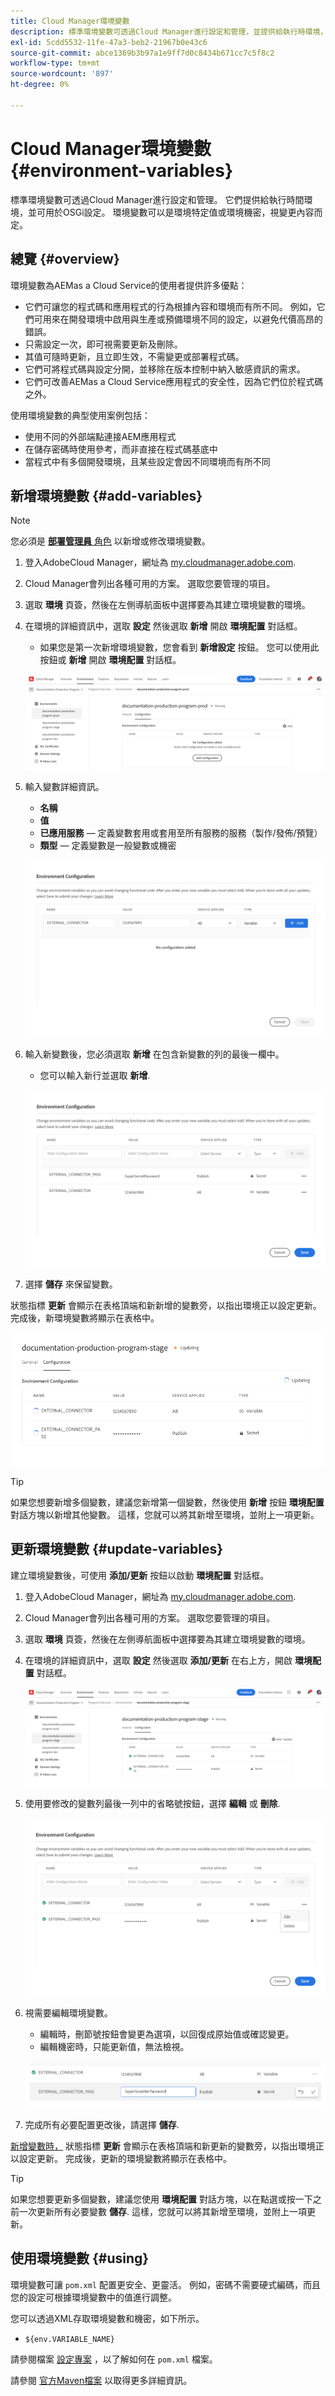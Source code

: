 ```yaml
---
title: Cloud Manager環境變數
description: 標準環境變數可透過Cloud Manager進行設定和管理，並提供給執行時環境，以用於OSGi設定。
exl-id: 5cdd5532-11fe-47a3-beb2-21967b0e43c6
source-git-commit: abce1369b3b97a1e9ff7d0c8434b671cc7c5f8c2
workflow-type: tm+mt
source-wordcount: '897'
ht-degree: 0%

---
```



# Cloud Manager環境變數 {#environment-variables}

標準環境變數可透過Cloud Manager進行設定和管理。 它們提供給執行時間環境，並可用於OSGi設定。 環境變數可以是環境特定值或環境機密，視變更內容而定。

## 總覽 {#overview}

環境變數為AEMas a Cloud Service的使用者提供許多優點：

* 它們可讓您的程式碼和應用程式的行為根據內容和環境而有所不同。 例如，它們可用來在開發環境中啟用與生產或預備環境不同的設定，以避免代價高昂的錯誤。
* 只需設定一次，即可視需要更新及刪除。
* 其值可隨時更新，且立即生效，不需變更或部署程式碼。
* 它們可將程式碼與設定分開，並移除在版本控制中納入敏感資訊的需求。
* 它們可改善AEMas a Cloud Service應用程式的安全性，因為它們位於程式碼之外。

使用環境變數的典型使用案例包括：

* 使用不同的外部端點連接AEM應用程式
* 在儲存密碼時使用參考，而非直接在程式碼基底中
* 當程式中有多個開發環境，且某些設定會因不同環境而有所不同

## 新增環境變數 {#add-variables}

>[!NOTE]
>
>您必須是 [**部署管理員** 角色](/help/onboarding/cloud-manager-introduction.md#role-based-premissions) 以新增或修改環境變數。

1. 登入AdobeCloud Manager，網址為 [my.cloudmanager.adobe.com](https://my.cloudmanager.adobe.com/).
1. Cloud Manager會列出各種可用的方案。 選取您要管理的項目。
1. 選取 **環境** 頁簽，然後在左側導航面板中選擇要為其建立環境變數的環境。
1. 在環境的詳細資訊中，選取 **設定** 然後選取 **新增** 開啟 **環境配置** 對話框。
   * 如果您是第一次新增環境變數，您會看到 **新增設定** 按鈕。 您可以使用此按鈕或 **新增** 開啟 **環境配置** 對話框。

   ![「配置」頁簽](assets/configuration-tab.png)

1. 輸入變數詳細資訊。
   * **名稱**
   * **值**
   * **已應用服務**  — 定義變數套用或套用至所有服務的服務（製作/發佈/預覽）
   * **類型**  — 定義變數是一般變數或機密

   ![新增變數](assets/add-variable.png)

1. 輸入新變數後，您必須選取 **新增** 在包含新變數的列的最後一欄中。
   * 您可以輸入新行並選取 **新增**.

   ![儲存變數](assets/save-variables.png)

1. 選擇 **儲存** 來保留變數。

狀態指標 **更新** 會顯示在表格頂端和新新增的變數旁，以指出環境正以設定更新。 完成後，新環境變數將顯示在表格中。

![更新變數](assets/updating-variables.png)

>[!TIP]
>
>如果您想要新增多個變數，建議您新增第一個變數，然後使用 **新增** 按鈕 **環境配置** 對話方塊以新增其他變數。 這樣，您就可以將其新增至環境，並附上一項更新。

## 更新環境變數 {#update-variables}

建立環境變數後，可使用 **添加/更新** 按鈕以啟動 **環境配置** 對話框。

1. 登入AdobeCloud Manager，網址為 [my.cloudmanager.adobe.com](https://my.cloudmanager.adobe.com/).
1. Cloud Manager會列出各種可用的方案。 選取您要管理的項目。
1. 選取 **環境** 頁簽，然後在左側導航面板中選擇要為其建立環境變數的環境。
1. 在環境的詳細資訊中，選取 **設定** 然後選取 **添加/更新** 在右上方，開啟 **環境配置** 對話框。

   ![變數的「新增/更新」按鈕](assets/add-update-variables.png)

1. 使用要修改的變數列最後一列中的省略號按鈕，選擇 **編輯** 或 **刪除**.

   ![編輯或刪除變數](assets/edit-delete-variable.png)

1. 視需要編輯環境變數。
   * 編輯時，刪節號按鈕會變更為選項，以回復成原始值或確認變更。
   * 編輯機密時，只能更新值，無法檢視。

   ![編輯變數](assets/edit-variable.png)

1. 完成所有必要配置更改後，請選擇 **儲存**.

[新增變數時，](#add-variables) 狀態指標 **更新** 會顯示在表格頂端和新更新的變數旁，以指出環境正以設定更新。 完成後，更新的環境變數將顯示在表格中。

>[!TIP]
>
>如果您想要更新多個變數，建議您使用 **環境配置** 對話方塊，以在點選或按一下之前一次更新所有必要變數 **儲存**. 這樣，您就可以將其新增至環境，並附上一項更新。

## 使用環境變數 {#using}

環境變數可讓 `pom.xml` 配置更安全、更靈活。 例如，密碼不需要硬式編碼，而且您的設定可根據環境變數中的值進行調整。

您可以透過XML存取環境變數和機密，如下所示。

* `${env.VARIABLE_NAME}`

請參閱檔案 [設定專案](/help/implementing/cloud-manager/getting-access-to-aem-in-cloud/setting-up-project.md#password-protected-maven-repository-support-password-protected-maven-repositories) ，以了解如何在 `pom.xml` 檔案。

請參閱 [官方Maven檔案](https://maven.apache.org/settings.html#quick-overview) 以取得更多詳細資訊。
